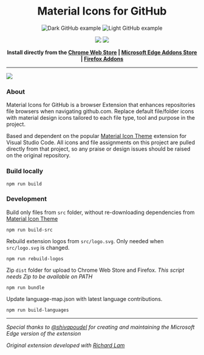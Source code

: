 <h1 align="center">Material Icons for GitHub</h1>

<div align="center">

![Dark GitHub example](/assets/example-dark.png)
![Light GitHub example](/assets/example-light.png)

<p align="center">
  <a href="https://chrome.google.com/webstore/detail/material-icons-for-github/bggfcpfjbdkhfhfmkjpbhnkhnpjjeomc"><img src="https://github.com/Claudiohbsantos/github-material-icons-extension/raw/master/assets/chrome-web-store.png"></a>
  <a href="https://addons.mozilla.org/en-US/firefox/addon/material-icons-for-github/"><img src="https://github.com/Claudiohbsantos/github-material-icons-extension/raw/master/assets/firefox-addons.png"></a>
</p>

<b>Install directly from the <a href="https://chrome.google.com/webstore/detail/material-icons-for-github/bggfcpfjbdkhfhfmkjpbhnkhnpjjeomc">Chrome Web Store</a> | <a href="https://microsoftedge.microsoft.com/addons/detail/material-icons-for-github/khckkdgomkcjjnpgjmdmbceiddlmiolb">Microsoft Edge Addons Store</a> | <a href="https://addons.mozilla.org/en-US/firefox/addon/material-icons-for-github/">Firefox Addons</a></b></div>

---

<a href="https://github.com/PKief/vscode-material-icon-theme"><img src="https://img.shields.io/badge/last_built_with_vscode_theme-v4.25.0-blue" /></a>

### About

Material Icons for GitHub is a browser Extension that enhances repositories file browsers when navigating github.com. Replace default file/folder icons with material design icons tailored to each file type, tool and purpose in the project.

Based and dependent on the popular [Material Icon Theme](https://github.com/PKief/vscode-material-icon-theme) extension for Visual Studio Code. All icons and file assignments on this project are pulled directly from that project, so any praise or design issues should be raised on the original repository.

### Build locally

```shell
npm run build
```

### Development

Build only files from `src` folder, without re-downloading dependencies from [Material Icon Theme](https://github.com/PKief/vscode-material-icon-theme)

```shell
npm run build-src
```

Rebuild extension logos from `src/logo.svg`. Only needed when `src/logo.svg` is changed.

```shell
npm run rebuild-logos
```

Zip `dist` folder for upload to Chrome Web Store and Firefox. _This script needs Zip to be available on PATH_

```shell
npm run bundle
```

Update language-map.json with latest language contributions.

```shell
npm run build-languages
```

---

_Special thanks to [@shivapoudel](https://github.com/shivapoudel) for creating and maintaining the Microsoft Edge version of the extension_

_Original extension developed with [Richard Lam](https://github.com/rlam108)_
